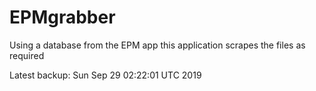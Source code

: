 # EPMgrabber
Using a database from the EPM app this application scrapes the files as required


Latest backup: Sun Sep 29 02:22:01 UTC 2019
